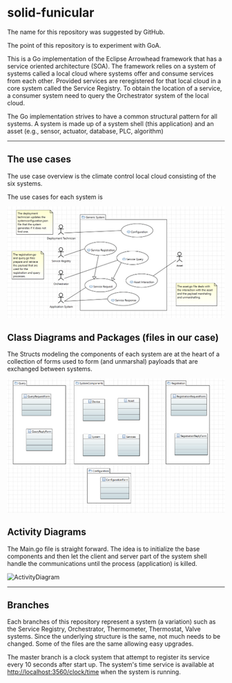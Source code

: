 # solid-funicular
The name for this repository was suggested by GitHub.

The point of this repository is to experiment with GoA.

This is a Go implementation of the Eclipse Arrowhead framework that has a service oriented architecture (SOA).
The framework relies on a system of systems called a local cloud where systems offer and consume services from each other.
Provided services are reregistered for that local cloud in a core system called the Service Registry.
To obtain the location of a service, a consumer system need to query the Orchestrator system of the local cloud.

The Go implementation strives to have a common structural pattern for all systems.
A system is made up of a system shell (this application) and an asset (e.g., sensor, actuator, database, PLC, algorithm)

---
## The use cases
The use case overview is the climate control local cloud consisting of the six systems.

The use cases for each system is

![UseCases](Artwork/GoAUseCaseDiagram.png)

## Class Diagrams and Packages (files in our case)
The Structs modeling the components of each system are at the heart of a collection of forms used to form (and unmarshal) payloads that are exchanged between systems.

![ClassDiagrams](Artwork/GoAClassDiagram.png)

## Activity Diagrams
The Main.go file is straight forward.
The idea is to initialize the base components and then let the client and server part of the system shell handle the communications until the process (application) is killed.

![ActivityDiagram](GoAActivityDiagram.png)

---
## Branches
Each branches of this repository represent a system (a variation) such as the Service Registry, Orchestrator, Thermometer, Thermostat, Valve systems.
Since the underlying structure is the same, not much needs to be changed.
Some of the files are the same allowing easy upgrades.

The master branch is a clock system that attempt to register its service every 10 seconds after start up. The system's time service is available at [http://localhost:3560/clock/time](http://localhost:3560/clock/time) when the system is running.

